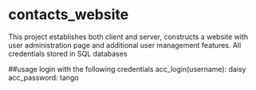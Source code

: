 # contacts_website
This project establishes both client and server, constructs a website with user administration page and additional user management features. All credentials stored in SQL databases

##usage
login with the following credentials
acc_login(username): daisy
acc_password: tango
